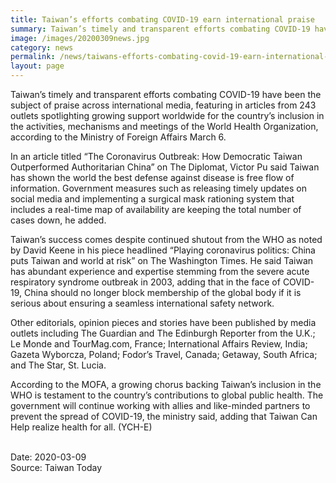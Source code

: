 ```yaml
---
title: Taiwan’s efforts combating COVID-19 earn international praise
summary: Taiwan’s timely and transparent efforts combating COVID-19 have been the subject of praise across international media, featuring in articles from 243 outlets spotlighting growing support worldwide for the country’s inclusion in the activities, mechanisms and meetings of the World Health Organization, according to the Ministry of Foreign Affairs March 6.
image: /images/20200309news.jpg
category: news
permalink: /news/taiwans-efforts-combating-covid-19-earn-international-praise/
layout: page
---
```


Taiwan’s timely and transparent efforts combating COVID-19 have been the subject of praise across international media, featuring in articles from 243 outlets spotlighting growing support worldwide for the country’s inclusion in the activities, mechanisms and meetings of the World Health Organization, according to the Ministry of Foreign Affairs March 6.
 
In an article titled “The Coronavirus Outbreak: How Democratic Taiwan Outperformed Authoritarian China” on The Diplomat, Victor Pu said Taiwan has shown the world the best defense against disease is free flow of information. Government measures such as releasing timely updates on social media and implementing a surgical mask rationing system that includes a real-time map of availability are keeping the total number of cases down, he added.
 
Taiwan’s success comes despite continued shutout from the WHO as noted by David Keene in his piece headlined “Playing coronavirus politics: China puts Taiwan and world at risk” on The Washington Times. He said Taiwan has abundant experience and expertise stemming from the severe acute respiratory syndrome outbreak in 2003, adding that in the face of COVID-19, China should no longer block membership of the global body if it is serious about ensuring a seamless international safety network.
 
Other editorials, opinion pieces and stories have been published by media outlets including The Guardian and The Edinburgh Reporter from the U.K.; Le Monde and TourMag.com, France; International Affairs Review, India; Gazeta Wyborcza, Poland; Fodor’s Travel, Canada; Getaway, South Africa; and The Star, St. Lucia.
 
According to the MOFA, a growing chorus backing Taiwan’s inclusion in the WHO is testament to the country’s contributions to global public health. The government will continue working with allies and like-minded partners to prevent the spread of COVID-19, the ministry said, adding that Taiwan Can Help realize health for all. (YCH-E)

<br/>
Date: 2020-03-09
<br/>
Source: Taiwan Today
